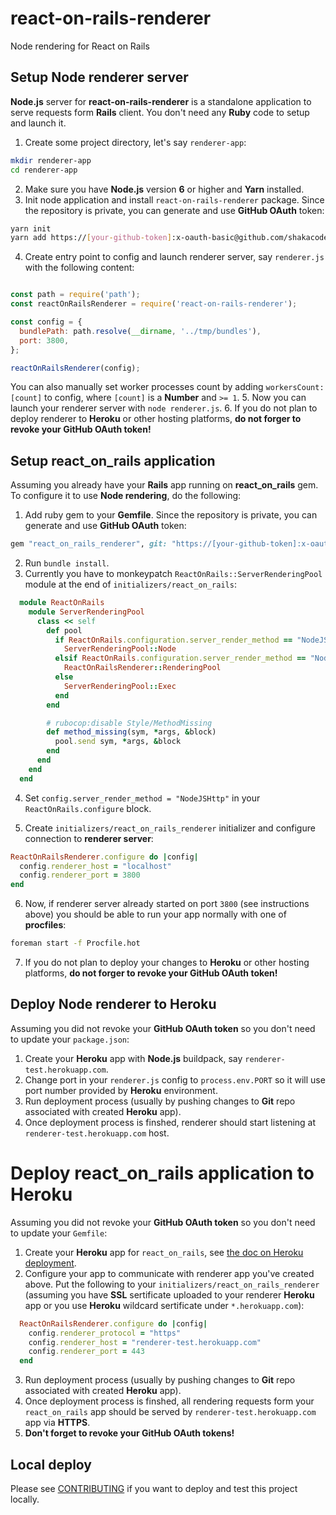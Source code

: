 # react-on-rails-renderer
Node rendering for React on Rails

## Setup Node renderer server

**Node.js** server for **react-on-rails-renderer** is a standalone application to serve requests form **Rails** client. You don't need any **Ruby** code to setup and launch it.

1. Create some project directory, let's say `renderer-app`:
```sh
mkdir renderer-app
cd renderer-app
```
2. Make sure you have **Node.js** version **6** or higher and **Yarn** installed.
3. Init node application and install `react-on-rails-renderer` package.  Since the repository is private, you can generate and use **GitHub OAuth** token:
```sh
yarn init
yarn add https://[your-github-token]:x-oauth-basic@github.com/shakacode/react-on-rails-renderer.git
```
4. Create entry point to config and launch renderer server, say `renderer.js` with the following content:
```javascript

const path = require('path');
const reactOnRailsRenderer = require('react-on-rails-renderer');

const config = {
  bundlePath: path.resolve(__dirname, '../tmp/bundles'),
  port: 3800,
};

reactOnRailsRenderer(config);
```
You can also manually set worker processes count by adding `workersCount: [count]` to config, where `[count]` is a **Number** and `>= 1`.
5. Now you can launch your renderer server with `node renderer.js`.
6. If you do not plan to deploy renderer to **Heroku** or other hosting platforms, **do not forger to revoke your GitHub OAuth token!**

## Setup react_on_rails application

Assuming you already have your **Rails** app running on **react_on_rails** gem. To configure it to use **Node rendering**, do the following:

1. Add ruby gem to your **Gemfile**. Since the repository is private, you can generate and use **GitHub OAuth** token:
```ruby
gem "react_on_rails_renderer", git: "https://[your-github-token]:x-oauth-basic@github.com/shakacode/react-on-rails-renderer.git"
```
2. Run `bundle install`.
3. Currently you have to monkeypatch `ReactOnRails::ServerRenderingPool` module at the end of `initializers/react_on_rails`:
```ruby
  module ReactOnRails
    module ServerRenderingPool
      class << self
        def pool
          if ReactOnRails.configuration.server_render_method == "NodeJS"
            ServerRenderingPool::Node
          elsif ReactOnRails.configuration.server_render_method == "NodeJSHttp"
            ReactOnRailsRenderer::RenderingPool
          else
            ServerRenderingPool::Exec
          end
        end

        # rubocop:disable Style/MethodMissing
        def method_missing(sym, *args, &block)
          pool.send sym, *args, &block
        end
      end
    end
  end
```
4. Set `config.server_render_method = "NodeJSHttp"` in your  `ReactOnRails.configure` block.

5. Create `initializers/react_on_rails_renderer` initializer and configure connection to **renderer server**:
```ruby
ReactOnRailsRenderer.configure do |config|
  config.renderer_host = "localhost"
  config.renderer_port = 3800
end
```
6. Now, if renderer server already started on port `3800` (see instructions above) you should be able to run your app normally with one of **procfiles**:
```sh
foreman start -f Procfile.hot
```
7. If you do not plan to deploy your changes to **Heroku** or other hosting platforms, **do not forger to revoke your GitHub OAuth token!**

## Deploy Node renderer to Heroku
Assuming you did not revoke your  **GitHub OAuth token** so you don't need to update your `package.json`:
1. Create your **Heroku** app with **Node.js** buildpack, say `renderer-test.herokuapp.com`.
2. Change port in your `renderer.js` config to `process.env.PORT` so it will use port number provided by **Heroku** environment.
3. Run deployment process (usually by pushing changes to **Git** repo associated with created **Heroku** app).
4. Once deployment process is finshed, renderer should start listening at `renderer-test.herokuapp.com` host.

# Deploy react_on_rails application to Heroku
Assuming you did not revoke your  **GitHub OAuth token** so you don't need to update your `Gemfile`:
1. Create your **Heroku** app for `react_on_rails`, see [the doc on Heroku deployment](https://github.com/shakacode/react_on_rails/blob/master/docs/additional-reading/heroku-deployment.md#more-details-on-precompilation-using-webpack-to-create-javascript-assets).
2. Configure your app to communicate with renderer app you've created above. Put the following to your `initializers/react_on_rails_renderer` (assuming you have **SSL** sertificate uploaded to your renderer **Heroku** app or you use **Heroku** wildcard sertificate under `*.herokuapp.com`):
```ruby
  ReactOnRailsRenderer.configure do |config|
    config.renderer_protocol = "https"
    config.renderer_host = "renderer-test.herokuapp.com"
    config.renderer_port = 443
  end
```
3. Run deployment process (usually by pushing changes to **Git** repo associated with created **Heroku** app).
4. Once deployment process is finshed, all rendering requests form your `react_on_rails` app should be served by `renderer-test.herokuapp.com` app via **HTTPS**.
5. **Don't forget to revoke your GitHub OAuth tokens!**

## Local deploy
Please see [CONTRIBUTING](CONTRIBUTING.md) if you want to deploy and test this project locally.
